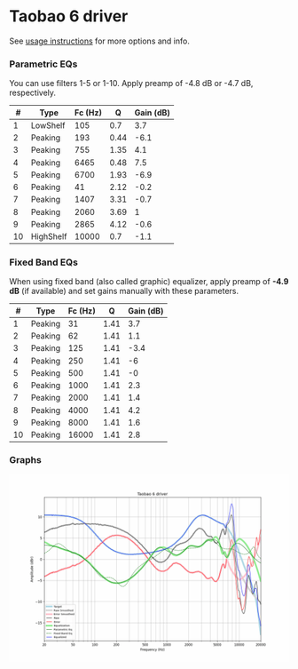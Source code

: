 # Taobao 6 driver
See [usage instructions](https://github.com/jaakkopasanen/AutoEq#usage) for more options and info.

### Parametric EQs
You can use filters 1-5 or 1-10. Apply preamp of -4.8 dB or -4.7 dB, respectively.

|   # | Type      |   Fc (Hz) |    Q |   Gain (dB) |
|-----|-----------|-----------|------|-------------|
|   1 | LowShelf  |       105 | 0.7  |         3.7 |
|   2 | Peaking   |       193 | 0.44 |        -6.1 |
|   3 | Peaking   |       755 | 1.35 |         4.1 |
|   4 | Peaking   |      6465 | 0.48 |         7.5 |
|   5 | Peaking   |      6700 | 1.93 |        -6.9 |
|   6 | Peaking   |        41 | 2.12 |        -0.2 |
|   7 | Peaking   |      1407 | 3.31 |        -0.7 |
|   8 | Peaking   |      2060 | 3.69 |         1   |
|   9 | Peaking   |      2865 | 4.12 |        -0.6 |
|  10 | HighShelf |     10000 | 0.7  |        -1.1 |

### Fixed Band EQs
When using fixed band (also called graphic) equalizer, apply preamp of **-4.9 dB** (if available) and set gains manually with these parameters.

|   # | Type    |   Fc (Hz) |    Q |   Gain (dB) |
|-----|---------|-----------|------|-------------|
|   1 | Peaking |        31 | 1.41 |         3.7 |
|   2 | Peaking |        62 | 1.41 |         1.1 |
|   3 | Peaking |       125 | 1.41 |        -3.4 |
|   4 | Peaking |       250 | 1.41 |        -6   |
|   5 | Peaking |       500 | 1.41 |        -0   |
|   6 | Peaking |      1000 | 1.41 |         2.3 |
|   7 | Peaking |      2000 | 1.41 |         1.4 |
|   8 | Peaking |      4000 | 1.41 |         4.2 |
|   9 | Peaking |      8000 | 1.41 |         1.6 |
|  10 | Peaking |     16000 | 1.41 |         2.8 |

### Graphs
![](./Taobao%206%20driver.png)
